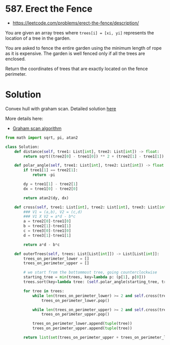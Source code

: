 # 587. Erect the Fence

-   https://leetcode.com/problems/erect-the-fence/description/

You are given an array trees where `trees[i] = [xi, yi]` represents the location of a tree in the garden.

You are asked to fence the entire garden using the minimum length of rope as it is expensive. The garden is well fenced only if all the trees are enclosed.

Return the coordinates of trees that are exactly located on the fence perimeter.

# Solution

Convex hull with graham scan. Detailed solution [here](https://leetcode.com/problems/erect-the-fence/solutions/1442266/a-detailed-explanation-with-diagrams-graham-scan/)

More details here:

-   [Graham scan algorithm](https://www.youtube.com/watch?v=SBdWdT_5isI)

```python
from math import sqrt, pi, atan2

class Solution:
    def distance(self, tree1: List[int], tree2: List[int]) -> float:
        return sqrt((tree2[0] - tree1[0]) ** 2 + (tree2[1] - tree1[1]) ** 2)

    def polar_angle(self, tree1: List[int], tree2: List[int]) -> float:
        if tree1[1] == tree2[1]:
            return -pi

        dy = tree1[1] - tree2[1]
        dx = tree1[0] - tree2[0]

        return atan2(dy, dx)

    def cross(self, tree1: List[int], tree2: List[int], tree3: List[int]) -> int:
        ### V1 = (a,b), V2 = (c,d)
        ### V1 X V2 = a*d - b*c
        a = tree2[0]-tree1[0]
        b = tree2[1]-tree1[1]
        c = tree3[0]-tree1[0]
        d = tree3[1]-tree1[1]

        return a*d - b*c

    def outerTrees(self, trees: List[List[int]]) -> List[List[int]]:
        trees_on_perimeter_lower = []
        trees_on_perimeter_upper = []

        # we start from the bottommost tree, going counterclockwise
        starting_tree = min(trees, key=lambda p: (p[1], p[0]))
        trees.sort(key=lambda tree: (self.polar_angle(starting_tree, tree), self.distance(starting_tree, tree)))

        for tree in trees:
            while len(trees_on_perimeter_lower) >= 2 and self.cross(trees_on_perimeter_lower[-2], trees_on_perimeter_lower[-1], tree) < 0:
                trees_on_perimeter_lower.pop()

            while len(trees_on_perimeter_upper) >= 2 and self.cross(trees_on_perimeter_upper[-2], trees_on_perimeter_upper[-1], tree) > 0:
                trees_on_perimeter_upper.pop()

            trees_on_perimeter_lower.append(tuple(tree))
            trees_on_perimeter_upper.append(tuple(tree))

        return list(set(trees_on_perimeter_upper + trees_on_perimeter_lower))
```

